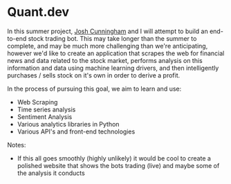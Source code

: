 # Quant.dev

In this summer project, [Josh Cunningham](https://github.com/jcun-umich) and I will attempt to build an end-to-end stock trading bot. This may take longer than the summer to complete, and may be much more challenging than we're anticipating, however we'd like to create an application that scrapes the web for financial news and data related to the stock market, performs analysis on this information and data using machine learning drivers, and then intelligently purchases / sells stock on it's own in order to derive a profit.

In the process of pursuing this goal, we aim to learn and use:
* Web Scraping
* Time series analysis
* Sentiment Analysis
* Various analytics libraries in Python
* Various API's and front-end technologies

Notes:
* If this all goes smoothly (highly unlikely) it would be cool to create a polished website that shows the bots trading (live) and maybe some of the analysis it conducts
